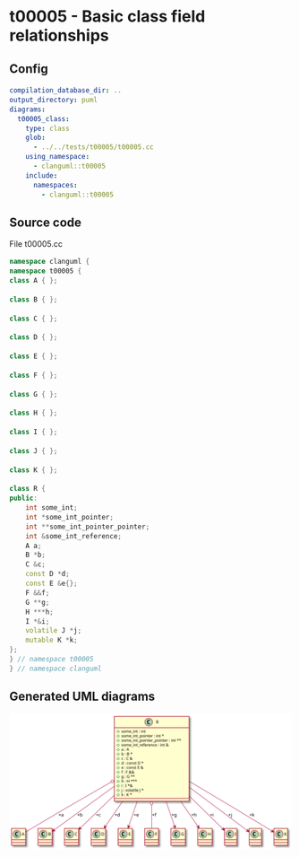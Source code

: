 # t00005 - Basic class field relationships
## Config
```yaml
compilation_database_dir: ..
output_directory: puml
diagrams:
  t00005_class:
    type: class
    glob:
      - ../../tests/t00005/t00005.cc
    using_namespace:
      - clanguml::t00005
    include:
      namespaces:
        - clanguml::t00005

```
## Source code
File t00005.cc
```cpp
namespace clanguml {
namespace t00005 {
class A { };

class B { };

class C { };

class D { };

class E { };

class F { };

class G { };

class H { };

class I { };

class J { };

class K { };

class R {
public:
    int some_int;
    int *some_int_pointer;
    int **some_int_pointer_pointer;
    int &some_int_reference;
    A a;
    B *b;
    C &c;
    const D *d;
    const E &e{};
    F &&f;
    G **g;
    H ***h;
    I *&i;
    volatile J *j;
    mutable K *k;
};
} // namespace t00005
} // namespace clanguml

```
## Generated UML diagrams
![t00005_class](./t00005_class.svg "Basic class field relationships")
